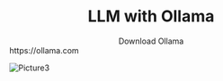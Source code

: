 <div align="center">
    <h1>LLM with Ollama</h1>
</div>
<div align="center">Download Ollama</div>
https://ollama.com

![Picture3](https://image.civitai.com/xG1nkqKTMzGDvpLrqFT7WA/814daa7f-5c9c-4266-9b74-822e061be226/original=true,quality=90/32942737.jpeg)
